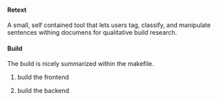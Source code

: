 #### Retext

A small, self contained tool that lets users tag, classify, and manipulate sentences withing documens for qualitative build research.


#### Build

The build is nicely summarized within the makefile.

1) build the frontend

2) build the backend
